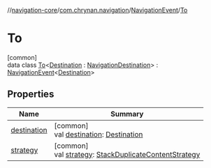 //[navigation-core](../../../../index.md)/[com.chrynan.navigation](../../index.md)/[NavigationEvent](../index.md)/[To](index.md)

# To

[common]\
data class [To](index.md)&lt;[Destination](index.md) : [NavigationDestination](../../index.md#1223765350%2FClasslikes%2F-215881696)&gt; : [NavigationEvent](../index.md)&lt;[Destination](index.md)&gt;

## Properties

| Name | Summary |
|---|---|
| [destination](destination.md) | [common]<br>val [destination](destination.md): [Destination](index.md) |
| [strategy](strategy.md) | [common]<br>val [strategy](strategy.md): [StackDuplicateContentStrategy](../../-stack-duplicate-content-strategy/index.md) |
